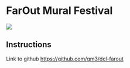 # FarOut Mural Festival
![](https://i.imgur.com/KbYE8om.png)


## Instructions

Link to github https://github.com/gm3/dcl-farout